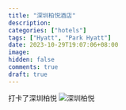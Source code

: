 ```yaml
---
title: "深圳柏悦酒店"
description:
categories: ["hotels"]
tags: ["Hyatt", "Park Hyatt"]
date: 2023-10-29T19:07:06+08:00
image:
hidden: false
comments: true
draft: true
---
```


打卡了深圳柏悦
![深圳柏悦](//static.fatesinger.com/2023/10/orn0qzjntebzsevx.jpg)
